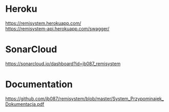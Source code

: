 # Heroku
https://remisystem.herokuapp.com/  
https://remisystem-api.herokuapp.com/swagger/

# SonarCloud
https://sonarcloud.io/dashboard?id=jb087_remisystem

# Documentation
https://github.com/jb087/remisystem/blob/master/System_Przypominajek_Dokumentacja.pdf
